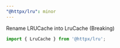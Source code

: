 ```yaml
---
"@httpx/lru": minor
---
```


Rename LRUCache into LruCache (Breaking)

```typescript
import { LruCache } from '@httpx/lru';
```

